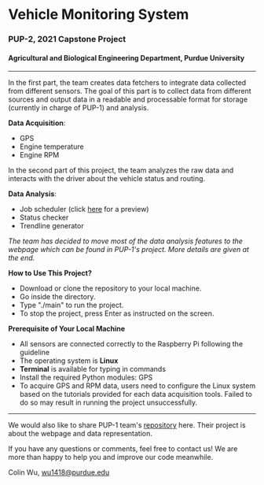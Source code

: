 # Vehicle Monitoring System

### PUP-2, 2021 Capstone Project

#### Agricultural and Biological Engineering Department, Purdue University

---

In the first part, the team creates data fetchers to integrate data collected from
different sensors. The goal of this part is to collect data from different sources and output data in a readable and
processable format for storage (currently in charge of PUP-1) and analysis.


**Data Acquisition**:
- GPS
- Engine temperature
- Engine RPM

In the second part of this project, the team analyzes the raw data and
interacts with the driver about the vehicle status and routing.

**Data Analysis**:
- Job scheduler (click [here](http://35.224.122.42/scheduler.php) for a preview)
- Status checker
- Trendline generator

*The team has decided to move most of the data analysis features to the webpage which can be found in PUP-1's project.
More details are given at the end.*

**How to Use This Project?**
- Download or clone the repository to your local machine.
- Go inside the directory.
- Type "./main" to run the project.
- To stop the project, press Enter as instructed on the screen.

**Prerequisite of Your Local Machine**
- All sensors are connected correctly to the Raspberry Pi following the guideline
- The operating system is **Linux**
- **Terminal** is available for typing in commands
- Install the required Python modules: GPS
- To acquire GPS and RPM data, users need to configure the Linux system based on the tutorials provided for each data
  acquisition tools. Failed to do so may result in running the project unsuccessfully. 

---
We would also like to share PUP-1 team's [repository](https://github.com/oscarhzf/pup) here. Their project is about
the webpage and data representation.

If you have any questions or comments, feel free to contact us! We are more than happy to help you and improve our code
meanwhile.

Colin Wu, wu1418@purdue.edu
